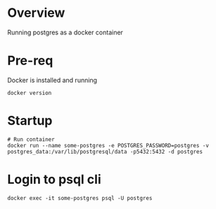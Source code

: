 # Overview
Running postgres as a docker container

# Pre-req
Docker is installed and running
```
docker version
```

# Startup
```
# Run container
docker run --name some-postgres -e POSTGRES_PASSWORD=postgres -v postgres_data:/var/lib/postgresql/data -p5432:5432 -d postgres
```

# Login to psql cli
```
docker exec -it some-postgres psql -U postgres
```
